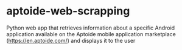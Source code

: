 # aptoide-web-scrapping
Python web app that retrieves information about a specific Android application available on the Aptoide mobile application marketplace (https://en.aptoide.com/) and displays it to the user
